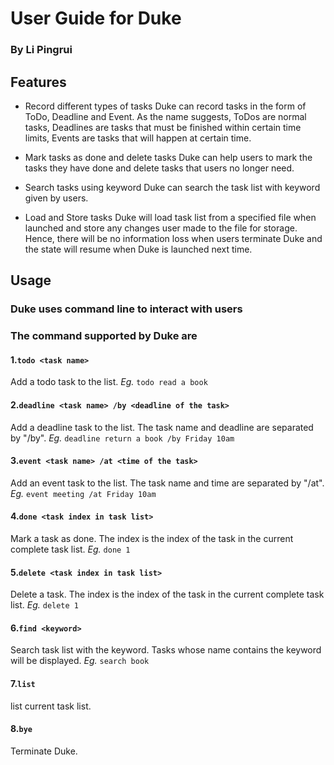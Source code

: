 # User Guide for Duke
### By Li Pingrui  

## Features 

* Record different types of tasks
Duke can record tasks in the form of ToDo, Deadline and Event. As the name suggests, ToDos are normal tasks, Deadlines are tasks that must be finished within certain time limits,  Events are tasks that will happen at certain time.

* Mark tasks as done and delete tasks
Duke can help users to mark the tasks they have done and delete tasks that users no longer need.

* Search tasks using keyword
Duke can search the task list with keyword given by users.

* Load and Store tasks
Duke will load task list from a specified file when launched and store any changes user made to the file for storage. Hence, there will be no information loss when users terminate Duke and the state will resume when Duke is launched next time.

## Usage

### Duke uses command line to interact with users

### The command supported by Duke are

#### 1.`todo <task name>`
Add a todo task to the list.
*Eg.* `todo read a book`

#### 2.`deadline <task name> /by <deadline of the task>`
Add a deadline task to the list. The task name and deadline are separated by "/by".
*Eg.* `deadline return a book /by Friday 10am`

#### 3.`event <task name> /at <time of the task>`
Add an event task to the list. The task name and time are separated by "/at".
*Eg.* `event meeting /at Friday 10am`

#### 4.`done <task index in task list>`
Mark a task as done. The index is the index of the task in the current complete task list.
*Eg.* `done 1`

#### 5.`delete <task index in task list>`
Delete a task. The index is the index of the task in the current complete task list.
*Eg.* `delete 1`

#### 6.`find <keyword>`
Search task list with the keyword. Tasks whose name contains the keyword will be displayed.
*Eg.* `search book`

#### 7.`list`
list current task list.

#### 8.`bye`
Terminate Duke.
